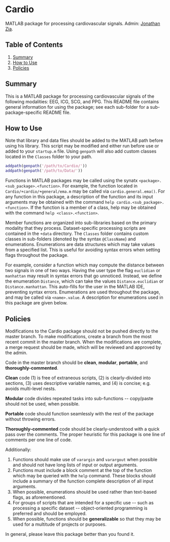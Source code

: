 # Cardio
MATLAB package for processing cardiovascular signals. Admin: [Jonathan Zia](mailto:zia@gatech.edu).

## Table of Contents

1. [Summary](#summary)
2. [How to Use](#how-to-use)
3. [Policies](#policies)

## Summary

This is a MATLAB package for processing cardiovascular signals of the following modalities: EEG, ICG, SCG, and PPG. This README file contains general information for using the package; see each sub-folder for a sub-package-specific README file.

## How to Use

Note that library and data files should be added to the MATLAB path before using his library. This script may be modified and either run before use or added to your `startup.m` file. Using `genpath` will also add custom classes located in the `Classes` folder to your path.
```matlab
addpath(genpath('/path/to/Cardio/'))
addpath(genpath('/path/to/Data/'))
```

Functions in MATLAB packages may be called using the synatx `<package>.<sub_package>.<function>`. For example, the function located in `Cardio/+cardio/+general/ema.m` may be called via `cardio.general.ema()`. For any function in this package, a description of the function and its input arguments may be obtained with the command `help cardio.<sub_package>.<function>`. If the function is a member of a class, help may be obtained with the command `help <class>.<function>`. 

Member functions are organized into sub-libraries based on the primary modality that they process. Dataset-specific processing scripts are contained in the `+data` directory. The `Classes` folder contains custom classes in sub-folders (denoted by the syntax `@ClassName`) and enumerations. Enumerations are data structures which may take values from a specified list. This is useful for avoiding syntax errors when setting flags throughout the package. 

For example, consider a function which may compute the distance between two signals in one of two ways. Having the user type the flag `euclidian` or `manhattan` may result in syntax errors that go unnoticed. Instead, we define the enumeration `Distance`, which can take the values `Distance.euclidian` or `Distance.manhattan`. This auto-fills for the user in the MATLAB IDE, preventing syntax errors. Enumerations are used throughout the package, and may be called via `<name>.value`. A description for enumerations used in this package are given below.

## Policies

Modifications to the Cardio package should not be pushed directly to the master branch. To make modifications, create a branch from the most recent commit in the master branch. When the modifications are complete, a merge request should be made, which will be reviewed and approved by the admin.

Code in the master branch should be **clean**, **modular**, **portable**, and **thoroughly-commented**. 

**Clean** code (1) is free of extraneous scripts, (2) is clearly-divided into sections, (3) uses descriptive variable names, and (4) is concise; e.g. avoids multi-level nests.

**Modular** code divides repeated tasks into sub-functions -- copy/paste should not be used, when possible.

**Portable** code should function seamlessly with the rest of the package without throwing errors.

**Thoroughly-commented** code should be clearly-understood with a quick pass over the comments. The proper heuristic for this package is one line of comments per one line of code.

Additionally:
1. Functions should make use of `varargin` and `varargout` when possible and should not have long lists of input or output arguments. 
2. Functions must include a block comment at the top of the function which may be queried with the `help` command. These blocks should include a summary of the function complete description of all input arguments.
3. When possible, enumerations should be used rather than text-based flags, as aforementioned.  
4. For groups of scripts that are intended for a specific use -- such as processing a specific dataset -- object-oriented programming is preferred and should be employed. 
5. When possible, functions should be **generalizable** so that they may be used for a multitude of projects or purposes.

In general, please leave this package better than you found it.
